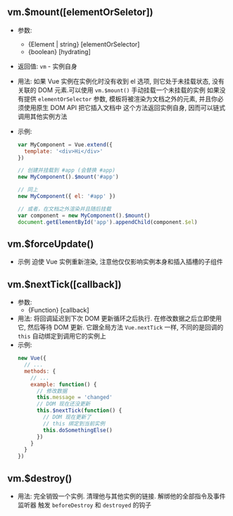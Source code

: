 ## vm.\$mount([elementOrSeletor])

- 参数:
  - {Element | string} [elementOrSelector]
  - {boolean} [hydrating]
- 返回值: `vm` - 实例自身
- 用法:
  如果 Vue 实例在实例化时没有收到 el 选项, 则它处于未挂载状态, 没有关联的 DOM 元素.可以使用 `vm.$mount()` 手动挂载一个未挂载的实例
  如果没有提供 `elementOrSelector` 参数, 模板将被渲染为文档之外的元素, 并且你必须使用原生 DOM API 把它插入文档中
  这个方法返回实例自身, 因而可以链式调用其他实例方法
- 示例:

  ```js
  var MyComponent = Vue.extend({
    template: '<div>Hi</div>'
  })

  // 创建并挂载到 #app (会替换 #app)
  new MyComponent().$mount('#app')

  // 同上
  new MyComponent({ el: '#app' })

  // 或者，在文档之外渲染并且随后挂载
  var component = new MyComponent().$mount()
  document.getElementById('app').appendChild(component.$el)
  ```

## vm.\$forceUpdate()

- 示例
  迫使 Vue 实例重新渲染, 注意他仅仅影响实例本身和插入插槽的子组件

## vm.\$nextTick([callback])

- 参数:
  - {Function} [callback]
- 用法:
  将回调延迟到下次 DOM 更新循环之后执行. 在修改数据之后立即使用它, 然后等待 DOM 更新. 它跟全局方法 `Vue.nextTick` 一样, 不同的是回调的 `this` 自动绑定到调用它的实例上
- 示例:
  ```js
  new Vue({
    // ...
    methods: {
      // ...
      example: function() {
        // 修改数据
        this.message = 'changed'
        // DOM 现在还没更新
        this.$nextTick(function() {
          // DOM 现在更新了
          // this 绑定到当前实例
          this.doSomethingElse()
        })
      }
    }
  })
  ```

## vm.\$destroy()

- 用法:
  完全销毁一个实例. 清理他与其他实例的链接. 解绑他的全部指令及事件监听器
  触发 `beforeDestroy` 和 `destroyed` 的钩子
